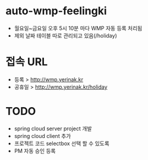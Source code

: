 # auto-wmp-feelingki
 - 월요일~금요일 오후 5시 10분 마다 WMP 자동 등록 처리됨
 - 제외 날짜 테이블 따로 관리되고 있음(/holiday)

# 접속 URL
 - 등록 > http://wmp.yerinak.kr
 - 공휴일 > http://wmp.yerinak.kr/holiday

# TODO
 - spring cloud server project 개발
 - spring cloud client 추가
 - 프로젝트 코드 selectbox 선택 할 수 있도록
 - PM 자동 승인 등록